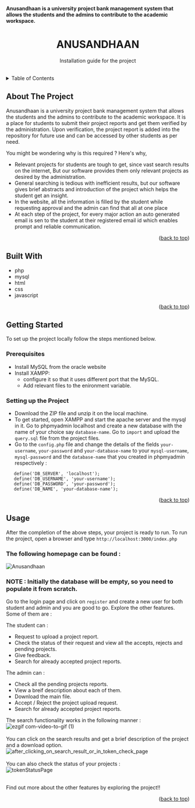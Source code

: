   **Anusandhaan is a university project bank management system that allows the students and the admins to contribute to the academic workspace.**

  <h1 align="center" id = "top"><b>ANUSANDHAAN</b></h1>


  <p align="center">
    Installation guide for the project
   </p>
</div>

<br>

<!-- TABLE OF CONTENTS -->
<details>
  <summary>Table of Contents</summary>
  <ol>
    <li>
      <a href="#about-the-project">About The Project</a>
      <ul>
        <li><a href="#built-with">Built With</a></li>
      </ul>
    </li>
    <li>
      <a href="#getting-started">Getting Started</a>
      <ul>
        <li><a href="#prerequisites">Prerequisites</a></li>
        <li><a href="#prerequisites">Setting up the Project</a></li>
      </ul>
    </li>
    <li><a href="#usage">Usage</a></li>

  </ol>
</details>



<!-- ABOUT THE PROJECT -->
## About The Project

Anusandhaan is a university project bank management system that allows the students and the admins to contribute to the academic workspace. It is a place for students to submit their project reports and get them verified by the administration. Upon verification, the project report is added into the repository for future use and can be accessed by other students as per need.

You might be wondering why is this required ? Here's why, 
* Relevant projects for students are tough to get, since vast search results on the internet, But our software provides them only relevant projects as desired by the administration.
* General searching is tedious with inefficient results, but our software gives brief abstracts and introduction of the project which helps the student get an insight.
* In the website, all the information is filled by the student while requesting approval and the admin can find that all at one place
* At each step of the project, for every major action an auto generated email is sen to the student at their registered email id which enables prompt and reliable communication.


<p align="right">(<a href="#top">back to top</a>)</p>



## Built With

* php
* mysql
* html
* css
* javascript


<p align="right">(<a href="#top">back to top</a>)</p>



<!-- GETTING STARTED -->
## Getting Started

To set up the project locally follow the steps mentioned below.

### Prerequisites

* Install MySQL from the oracle website
* Install XAMPP: 
   - configure it so that it uses different port that the MySQL.
   - Add relevant files to the enironment variable.
   

### Setting up the Project

   * Download the ZIP file and unzip it on the local machine.
   * To get started, open XAMPP and start the apache server and the mysql in it. Go to phpmyadmin localhost and create a new database with the name of your choice say `database-name`. Go to `import` and upload the `query.sql` file from the project files.
   * Go to the `config.php` file and change the details of the fields  `your-username`, `your-password` and `your-database-name` to your `mysql-username`, `mysql-password` and the `database-name` that you created in phpmyadmin respectively :
   
   ```   
      define('DB_SERVER', 'localhost');
      define('DB_USERNAME', 'your-username');
      define('DB_PASSWORD', 'your-password');
      define('DB_NAME', 'your-database-name');
   ```
   
<p align="right">(<a href="#top">back to top</a>)</p>

<!-- USAGE EXAMPLES -->
## Usage

After the completion of the above steps, your project is ready to run.
To run the project, open a browser and type
```http://localhost:3000/index.php```

### The following homepage can be found : 

![Anusandhaan](https://user-images.githubusercontent.com/65289620/236695079-7e198494-4a13-4fe1-97e1-e5012ce7dd80.png)

### **NOTE : Initially the database will be empty, so you need to populate it from scratch.**

Go to the login page and click on `register` and create a new user for both student and admin and you are good to go.
Explore the other features. Some of them are : 


The student can : 
   * Request to upload a project report.
   * Check the status of their request and view all the accepts, rejects and pending projects.
   * Give feedback.
   * Search for already accepted project reports.
 
The admin can : 
   * Check all the pending projects reports.
   * View a breif description about each of them.
   * Download the main file.
   * Accept / Reject the project upload request. 
   * Search for already accepted project reports.
    
   
 The search functionality works in the following manner : <br>
 ![ezgif com-video-to-gif (1)](https://user-images.githubusercontent.com/65289620/236695516-beee4b56-4c90-4354-88f5-a48fbd205608.gif)
 <br><br>
 You can click on the search results and get a brief description of the project and a download option. <br>
![after_clicking_on_search_result_or_in_token_check_page](https://user-images.githubusercontent.com/65289620/236695681-eaa79780-3b29-4a0d-a974-ef2770d21aba.png)
 <br><br>
You can also check the status of your projects : <br>
![tokenStatusPage](https://user-images.githubusercontent.com/65289620/236695737-0312634a-6ecb-4fef-b07c-1074d84a2fda.png)
 <br><br>
 
Find out more about the other features by exploring the project!!
<p align="right">(<a href="#top">back to top</a>)</p>

